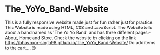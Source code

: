 # The_YoYo_Band-Website
This is a fully responsive website made just for fun rather just for practice. This Website is made using HTML, CSS and JavaScript. The Website tells about a band named as 'The Yo Yo Band' and has three different pages:- About, Home and Store. Check the website by clicking on the link https://bhavnoor-singh98.github.io/The_YoYo_Band-Website/
Do add items to the cart.... 😊 
